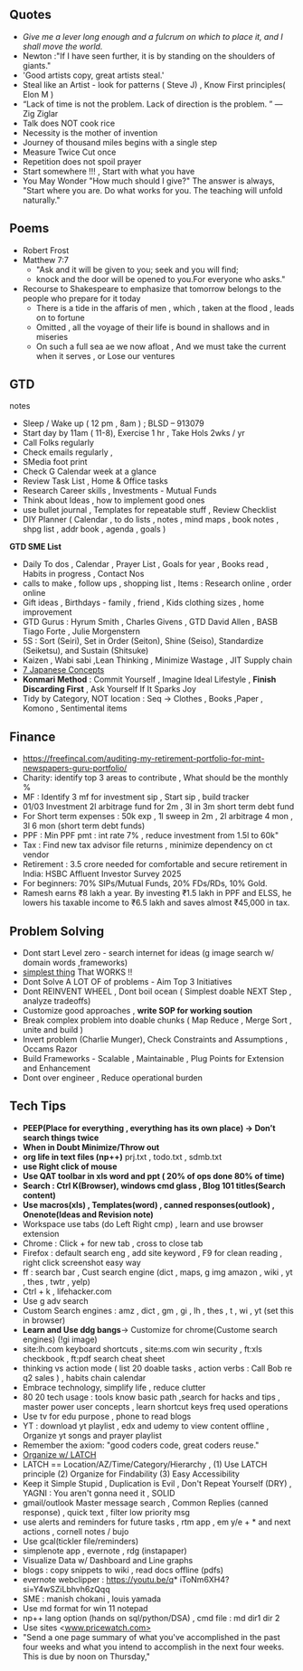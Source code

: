 ## Quotes
* _Give me a lever long enough and a fulcrum on which to place it, and I shall move the world._
* Newton :"If I have seen further, it is by standing on the shoulders of giants."
* 'Good artists copy, great artists steal.'
* Steal like an Artist - look for patterns ( Steve J) , Know First principles( Elon M )
* “Lack of time is not the problem. Lack of direction is the problem. ” — Zig Ziglar
* Talk does NOT cook rice  
* Necessity is the mother of invention 
* Journey of thousand miles begins with a single step
* Measure Twice Cut once
* Repetition does not spoil prayer
* Start somewhere !!! , Start with what you have 
* You May Wonder "How much should I give?" The answer is always, "Start where you are. Do what works for you. The teaching will unfold naturally."

## Poems 
* Robert Frost
* Matthew 7:7 
  * "Ask and it will be given to you; seek and you will find; 
  * knock and the door will be opened to you.For everyone who asks."
* Recourse to Shakespeare to emphasize that tomorrow belongs to the people who prepare for it today
  * There is a tide in the affaris of men , which , taken at the flood , leads on to fortune 
  * Omitted , all the voyage of their life is bound in shallows and in miseries
  * On such a full sea ae we now afloat , And we must take the current when it serves , or Lose our ventures


## GTD
notes
* Sleep / Wake up ( 12 pm , 8am ) ; BLSD – 913079
* Start day by 11am ( 11-8), Exercise 1 hr , Take Hols 2wks / yr
* Call Folks regularly
* Check emails regularly , 
* SMedia foot print
* Check G Calendar week at a glance
* Review Task List , Home & Office tasks
* Research Career skills , Investments - Mutual Funds
* Think about Ideas , how to implement good ones
* use bullet journal , Templates for repeatable stuff , Review Checklist
* DIY Planner ( Calendar , to do lists , notes , mind maps , book notes , shpg list , addr book , agenda , goals )

**GTD SME List**
* Daily To dos , Calendar , Prayer List , Goals for year , Books read , Habits in progress  , Contact Nos
* calls to make , follow ups , shopping list , Items : Research online , order online 
* Gift ideas , Birthdays - family , friend , Kids clothing sizes , home improvement 
* GTD Gurus : Hyrum Smith , Charles Givens , GTD David Allen , BASB Tiago Forte , Julie Morgenstern
* 5S : Sort (Seiri), Set in Order (Seiton), Shine (Seiso), Standardize (Seiketsu), and Sustain (Shitsuke)  
* Kaizen , Wabi sabi ,Lean Thinking , Minimize Wastage , JIT Supply chain
* [7 Japanese Concepts](https://www.indiatimes.com/ampstories/lifestyle/self/7-japanese-concepts-for-self-improvement-632550.html)
* **Konmari Method** : Commit Yourself , Imagine  Ideal Lifestyle , **Finish Discarding First** , Ask Yourself If It Sparks Joy
* Tidy by Category, NOT location : Seq -> Clothes , Books ,Paper , Komono , Sentimental items 

## Finance
* https://freefincal.com/auditing-my-retirement-portfolio-for-mint-newspapers-guru-portfolio/
* Charity: identify top 3 areas to contribute , What should be the monthly %
* MF : Identify 3 mf for investment sip , Start sip , build tracker
* 01/03 Investment 2l arbitrage fund for  2m , 3l in  3m short term debt fund
* For Short term expenses : 50k exp , 1l sweep in 2m  , 2l arbitrage 4 mon , 3l 6 mon (short term debt funds)
* PPF : Min PPF pmt : int rate 7% , reduce investment from 1.5l to 60k"
* Tax : Find new tax advisor file returns , minimize dependency on ct vendor
* Retirement : 3.5 crore needed for comfortable and secure retirement in India: HSBC Affluent Investor Survey 2025
* For beginners: 70% SIPs/Mutual Funds, 20% FDs/RDs, 10% Gold.
* Ramesh earns ₹8 lakh a year. By investing ₹1.5 lakh in PPF and ELSS, he lowers his taxable income to ₹6.5 lakh and saves almost ₹45,000 in tax.

## Problem Solving
- Dont start Level zero - search internet for ideas (g image search w/ domain words ,frameworks)
- [simplest thing](https://wiki.c2.com/?DoTheSimplestThingThatCouldPossiblyWork) That WORKS !!
- Dont Solve A LOT OF of problems - Aim Top 3 Initiatives
- Dont REINVENT WHEEL , Dont boil ocean ( Simplest doable NEXT Step , analyze tradeoffs) 
- Customize good approaches , **write SOP for working soution**
- Break complex problem into doable chunks ( Map Reduce , Merge Sort , unite and build )
- Invert problem (Charlie Munger), Check Constraints and Assumptions , Occams Razor
- Build Frameworks - Scalable , Maintainable , Plug Points for Extension and Enhancement
- Dont over engineer , Reduce operational burden 


## Tech Tips
* **PEEP(Place for everything , everything has its own place) -> Don’t search things twice**
* **When in Doubt Minimize/Throw out**
* **org life in text files (np++)** prj.txt , todo.txt , sdmb.txt 
* **use Right click of mouse**
* **Use QAT toolbar in xls word and ppt ( 20% of ops done 80% of time)**
* **Search : Ctrl K(Browser), windows cmd glass , Blog 101 titles(Search content)**
* **Use macros(xls) , Templates(word) , canned responses(outlook) , Onenote(Ideas and Revision note)**
* Workspace use tabs (do Left Right cmp) , learn and use browser extension
* Chrome : Click + for new tab , cross to close tab
* Firefox : default search eng , add site keyword , F9 for clean reading , right click screenshot easy way
* ff : search bar , Cust search engine (dict , maps, g img amazon , wiki , yt , thes , twtr , yelp)
* Ctrl + k , lifehacker.com
* Use g adv search 
* Custom Search engines : amz , dict , gm , gi , lh , thes , t , wi , yt (set this in browser)
* **Learn and Use ddg bangs**-> Customize for chrome(Custome search engines) (!gi image)
* site:lh.com keyboard shortcuts , site:ms.com win security , ft:xls checkbook , ft:pdf search cheat sheet
* thinking vs action mode ( list 20 doable tasks , action verbs : Call Bob re q2 sales ) , habits chain calendar
* Embrace technology, simplify life , reduce clutter
*  80 20 tech usage : tools know basic path ,search for hacks and tips , master power user concepts , learn shortcut keys freq used operations
* Use tv for edu purpose , phone to read blogs 
* YT : download yt playlist , edx and udemy to view content offline , Organize yt songs and prayer playlist
* Remember the axiom: "good coders code, great coders reuse."
* [Organize  w/ LATCH](https://parsonsdesign4.wordpress.com/resources/latch-methods-of-norganization/)
* LATCH == Location/AZ/Time/Category/Hierarchy , (1) Use LATCH principle (2) Organize for Findability (3) Easy Accessibility
* Keep it Simple Stupid , Duplication is Evil , Don't Repeat Yourself (DRY) , YAGNI : You aren't gonna need it , SOLID 
* gmail/outlook Master message search , Common Replies (canned response) , quick text , filter low priority msg
* use alerts and reminders for future tasks , rtm app , em y/e + *  and next actions , cornell notes / bujo
* Use gcal(tickler file/reminders)
* simplenote app , evernote , rdg (instapaper)
* Visualize Data w/ Dashboard and Line graphs
* blogs : copy snippets to wiki , read docs offline (pdfs)
* evernote webclipper : https://youtu.be/q* iToNm6XH4?si=Y4wSZiLbhvh6zQqq
* SME : manish chokani , louis yamada
* Use md format for win 11 notepad
* np++ lang option (hands on sql/python/DSA) , cmd file : md dir1 dir 2
* Use sites <www.pricewatch.com>
* "Send a one page summary of what you've accomplished in the past four weeks and what you intend to accomplish in the next four weeks. This is due by noon on Thursday,"

